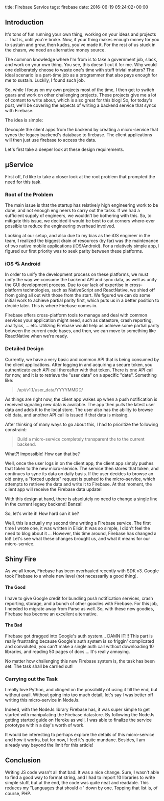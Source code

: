title: Firebase Service
tags: firebase
date: 2016-06-19 05:24:02+00:00

## Introduction

It's tons of fun running your own thing, working on your ideas and projects .. That is, until you're broke. Now, if your thing makes enough money for you to sustain and grow, then kudos, you've made it. For the rest of us stuck in the chasm, we need an alternative money source.

The common knowledge where I'm from is to take a government job, slack, and work on your own thing. You see, this doesn't cut it for me. Why would one deliberately choose to waste one's time with stuff trivial matters? The ideal scenario is a part-time job as a programmer that also pays enough for me to sustain. Luckily, I found such job.

So, while I focus on my own projects most of the time, I then get to switch gears and work on other challenging projects. These projects give me a lot of content to write about, which is also great for this blog! So, for today's post, we'll be covering the aspects of writing a backend service that syncs with Firebase.

The idea is simple:

Decouple the client apps from the backend by creating a micro-service that syncs the legacy backend's database to firebase. The client applications will then just use firebase to access the data.

Let's first take a deeper look at these design requirements.

## µService

First off, I'd like to take a closer look at the root problem that prompted the need for this task.

### Root of the Problem

The main issue is that the startup has relatively high engineering work to be done, and not enough engineers to carry out the tasks. If we had a sufficient supply of engineers, we wouldn't be bothering with this. So, to mitigate this issue, we decided it would be best to cut corners where-ever possible to reduce the engineering overhead involved.

Looking at our setup, and also due to my bias as the iOS engineer in the team, I realized the biggest drain of resources (by far) was the maintenance of two native mobile applications (iOS/Android). For a relatively simple app, I figured our first priority was to seek parity between these platforms.

### iOS 💘 Android

In order to unify the development process on these platforms, we must unify the way we consume the backend API and sync data, as well as unify the GUI development process. Due to our lack of expertise in cross-platform technologies, such as NativeScript and ReactNative, we shied off from going all out with those from the start. We figured we can do some initial work to achieve partial parity first, which puts us in a better position to decide later. This is where Firebase comes in.

Firebase offers cross-platform tools to manage and deal with common services your application might need, such as datastore, crash reporting, analtyics, ... etc. Utilizing Firebase would help us achieve some partial parity between the current code bases, and then, we can move to something like ReactNative when we're ready.

### Detailed Design

Currently, we have a very basic and common API that is being consumed by the client applications. After logging in and acquiring a secure token, you authenticate each API call thereafter with that token. There is one API call for now, and it is to retrieve the "user data" on a specific "date". Something like:

> /api/v1.1/user_data/YYYYMMDD/

As things are right now, the client app wakes up when a push notification is received signaling new data is available. The app then pulls the latest user data and adds it to the local store. The user also has the ability to browse old data, and another API call is issued if that data is missing.

After thinking of many ways to go about this, I had to prioritize the following constraint:

> Build a micro-service completely transparent the to the current backend.

What?! Impossible! How can that be?

Well, once the user logs in on the client app, the client app simply pushes that token to the new micro-service. The service then stores that token, and continues to sync its data on daily basis. If the user decides to browse an old entry, a "forced update" request is pushed to the micro-service, which attempts to retrieve the data and write it to Firebase. At that moment, the client app will receive the Firebase data update!

With this design at hand, there is absolutely no need to change a single line in the current legacy backend! Banzai!

So, let's write it! How hard can it be?

Well, this is actually my second time writing a Firebase service. The first time I wrote one, it was written in Elixir. It was so simple, I didn't feel the need to blog about it ... However, this time around, Firebase has changed a lot! Let's see what these changes brought us, and what it means for our micro-service.

## Shiny Fire

As we all know, Firebase has been overhauled recently with SDK v3. Google took Firebase to a whole new level (not necessarily a good thing).

#### The Good

I have to give Google credit for bundling push notification services, crash reporting, storage, and a bunch of other goodies with Firebase. For this job, I needed to migrate away from Parse as well. So, with these new goodies, Firebase has become an excellent alternative.

#### The Bad

Firebase got dragged into Google's auth system... DAMN IT!!! This part is really frustrating because Google's auth system is so friggin' complicated and convoluted, you can't make a single auth call without downloading 10 libraries, and reading 50 pages of docs.... It's really annoying.

No matter how challenging this new Firebase system is, the task has been set. The task shall be carried out!

### Carrying out the Task

I really love Python, and clinged on the possibility of using it till the end, but without avail. Without going into too much detail, let's say I was better off writing this micro-service in NodeJs.

Indeed, with the NodeJs library Firebase has, it was super simple to get started with manipulating the Firebase datastore. By following the NodeJs getting started guide on Heroku as well, I was able to finalize the service prototype within a day's worth of work.

It would be interesting to perhaps explore the details of this micro-service and how it works, but for now, I feel it's quite mundane. Besides, I am already way beyond the limit for this article!

## Conclusion

Writing JS code wasn't all that bad. It was a nice change. Sure, I wasn't able to find a good way to format string, and I had to import 10 libraries to write simple stuff, but at the end, the code was quite neat and readable. This reduces my "Languages that should 🔥" down by one. Topping that list is, of course, PHP.
